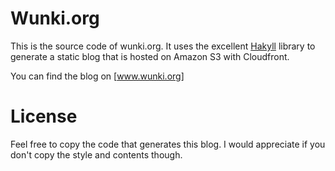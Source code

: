 # Wunki.org

This is the source code of wunki.org. It uses the excellent [Hakyll] library to generate a static blog that is hosted on Amazon S3 with Cloudfront.

You can find the blog on [www.wunki.org]

# License

Feel free to copy the code that generates this blog. I would appreciate if you don't copy the style and contents though.

[Hakyll]: http://jaspervdj.be/hakyll/
[www.wunki.org]: http://www.wunki.org
